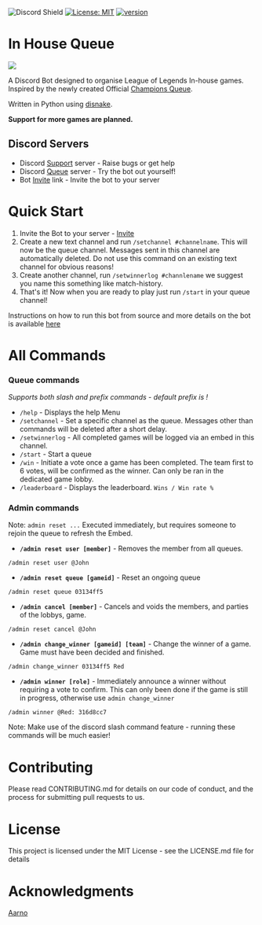 ![Discord Shield](https://discord.com/api/guilds/1005601917466058792/widget.png?style=shield) [![License: MIT](https://img.shields.io/badge/License-MIT-red.svg)](https://opensource.org/licenses/MIT) [![version](https://img.shields.io/badge/version-v0.1.0-red.svg)](https://semver.org)

# In House Queue
![](https://github.com/HenrySpartGlobal/InHouseQueue/blob/main/assets/queue.png)

A Discord Bot designed to organise League of Legends In-house games. Inspired by the newly created Official [Champions Queue](https://championsqueue.lolesports.com/en-us/).

Written in Python using [disnake](https://docs.disnake.dev/en/stable/). 

**Support for more games are planned.**

## Discord Servers
- Discord [Support](https://discord.gg/FqdatEamYm) server - Raise bugs or get help
- Discord [Queue](https://discord.gg/8DZQcpxnbB) server - Try the bot out yourself!
- Bot [Invite](https://discord.com/api/oauth2/authorize?client_id=1001168331996409856&permissions=3489918032&scope=bot) link - Invite the bot to your server

# Quick Start
1. Invite the Bot to your server - [Invite](https://discord.com/api/oauth2/authorize?client_id=1001168331996409856&permissions=3489918032&scope=bot)
2. Create a new text channel and run `/setchannel #channelname`. This will now be the queue channel. Messages sent in this channel are automatically deleted. Do not use this command on an existing text channel for obvious reasons!
3. Create another channel, run `/setwinnerlog #channlename` we suggest you name this something like match-history. 
4. That's it! Now when you are ready to play just run `/start` in your queue channel!

Instructions on how to run this bot from source and more details on the bot is available [here](https://github.com/HenrySpartGlobal/InHouseQueue/blob/main/more-details.md)


# All Commands
### Queue commands
*Supports both slash and prefix commands - default prefix is !*

- `/help` - Displays the help Menu
- `/setchannel` - Set a specific channel as the queue. Messages other than commands will be deleted after a short delay.
- `/setwinnerlog` - All completed games will be logged via an embed in this channel. 
- `/start` - Start a queue
- `/win` - Initiate a vote once a game has been completed. The team first to 6 votes, will be confirmed as the winner. Can only be ran in the dedicated game lobby.
- `/leaderboard` - Displays the leaderboard. `Wins / Win rate %` 

### Admin commands
Note: `admin reset ...` Executed immediately, but requires someone to rejoin the queue to refresh the Embed.

- **`/admin reset user [member]`** - Removes the member from all queues.
```
/admin reset user @John
```
- **`/admin reset queue [gameid]`** - Reset an ongoing queue
```
/admin reset queue 03134ff5
```
- **`/admin cancel [member]`** - Cancels and voids the members, and parties of the lobbys, game.
```
/admin reset cancel @John
```
- **`/admin change_winner [gameid] [team]`** - Change the winner of a game. Game must have been decided and finished. 
```
/admin change_winner 03134ff5 Red
```
- **`/admin winner [role]`** - Immediately announce a winner without requiring a vote to confirm. This can only been done if the game is still in progress, otherwise use `admin change_winner`
```
/admin winner @Red: 316d8cc7
```

Note: Make use of the discord slash command feature - running these commands will be much easier!

# Contributing
Please read CONTRIBUTING.md for details on our code of conduct, and the process for submitting pull requests to us.

# License
This project is licensed under the MIT License - see the LICENSE.md file for details

# Acknowledgments
[Aarno](https://aarno.is-a.dev)

